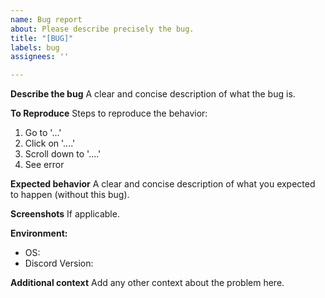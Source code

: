 ```yaml
---
name: Bug report
about: Please describe precisely the bug.
title: "[BUG]"
labels: bug
assignees: ''

---
```


**Describe the bug**
A clear and concise description of what the bug is.

**To Reproduce**
Steps to reproduce the behavior:
1. Go to '...'
2. Click on '....'
3. Scroll down to '....'
4. See error

**Expected behavior**
A clear and concise description of what you expected to happen (without this bug).

**Screenshots**
If applicable.

**Environment:**
 - OS:
 - Discord Version:

**Additional context**
Add any other context about the problem here.
